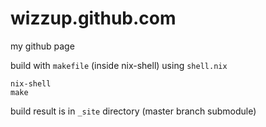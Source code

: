 wizzup.github.com
=================

my github page

build with `makefile` (inside nix-shell) using `shell.nix`

    nix-shell
    make

build result is in `_site` directory (master branch submodule)
